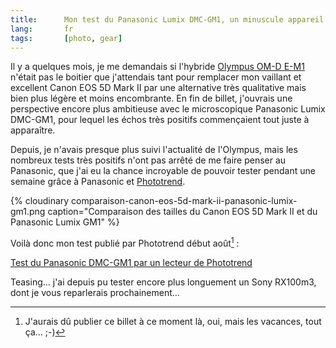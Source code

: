 ```yaml
---
title:      Mon test du Panasonic Lumix DMC-GM1, un minuscule appareil photo hybride
lang:       fr
tags:       [photo, gear]
---
```


Il y a quelques mois, je me demandais si l'hybride [Olympus OM-D E-M1](/2013/11/olympus-om-d-e-m1.html) n'était pas le boitier que j'attendais tant pour remplacer mon vaillant et excellent Canon EOS 5D Mark II par une alternative très qualitative mais bien plus légère et moins encombrante. En fin de billet, j'ouvrais une perspective encore plus ambitieuse avec le microscopique  Panasonic Lumix DMC-GM1, pour lequel les échos très positifs commençaient tout juste à apparaître.

Depuis, je n'avais presque plus suivi l'actualité de l'Olympus, mais les nombreux tests très positifs n'ont pas arrêté de me faire penser au Panasonic, que j'ai eu la chance incroyable de pouvoir tester pendant une semaine grâce à Panasonic et [Phototrend](http://phototrend.fr/).

{% cloudinary comparaison-canon-eos-5d-mark-ii-panasonic-lumix-gm1.png caption="Comparaison des tailles du Canon EOS 5D Mark II et du Panasonic Lumix GM1" %}

Voilà donc mon test publié par Phototrend début août[^1] :

[Test du Panasonic DMC-GM1 par un lecteur de Phototrend](http://phototrend.fr/2014/08/test-par-un-lecteur-de-l-hybride-micro-4-3-panasonic-lumix-dmc-gm1/)

Teasing… j'ai depuis pu tester encore plus longuement un Sony RX100m3, dont je vous reparlerais prochainement…

[^1]: J'aurais dû publier ce billet à ce moment là, oui, mais les vacances, tout ça… ;-)
